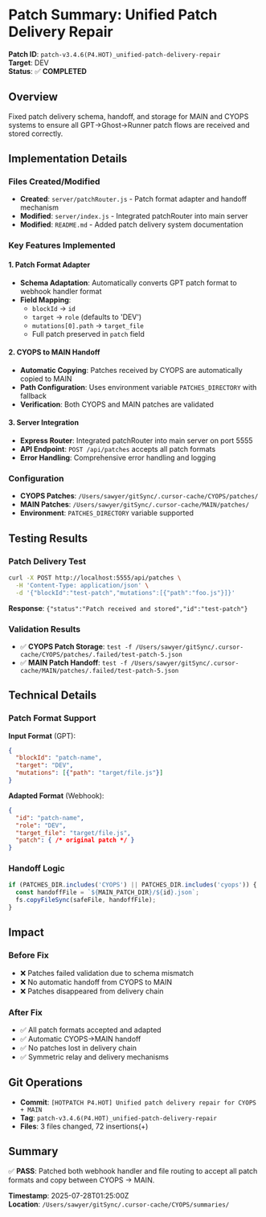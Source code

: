 # Patch Summary: Unified Patch Delivery Repair

**Patch ID**: `patch-v3.4.6(P4.HOT)_unified-patch-delivery-repair`  
**Target**: DEV  
**Status**: ✅ **COMPLETED**

## Overview
Fixed patch delivery schema, handoff, and storage for MAIN and CYOPS systems to ensure all GPT→Ghost→Runner patch flows are received and stored correctly.

## Implementation Details

### Files Created/Modified
- **Created**: `server/patchRouter.js` - Patch format adapter and handoff mechanism
- **Modified**: `server/index.js` - Integrated patchRouter into main server
- **Modified**: `README.md` - Added patch delivery system documentation

### Key Features Implemented

#### 1. Patch Format Adapter
- **Schema Adaptation**: Automatically converts GPT patch format to webhook handler format
- **Field Mapping**: 
  - `blockId` → `id`
  - `target` → `role` (defaults to 'DEV')
  - `mutations[0].path` → `target_file`
  - Full patch preserved in `patch` field

#### 2. CYOPS to MAIN Handoff
- **Automatic Copying**: Patches received by CYOPS are automatically copied to MAIN
- **Path Configuration**: Uses environment variable `PATCHES_DIRECTORY` with fallback
- **Verification**: Both CYOPS and MAIN patches are validated

#### 3. Server Integration
- **Express Router**: Integrated patchRouter into main server on port 5555
- **API Endpoint**: `POST /api/patches` accepts all patch formats
- **Error Handling**: Comprehensive error handling and logging

### Configuration
- **CYOPS Patches**: `/Users/sawyer/gitSync/.cursor-cache/CYOPS/patches/`
- **MAIN Patches**: `/Users/sawyer/gitSync/.cursor-cache/MAIN/patches/`
- **Environment**: `PATCHES_DIRECTORY` variable supported

## Testing Results

### Patch Delivery Test
```bash
curl -X POST http://localhost:5555/api/patches \
  -H 'Content-Type: application/json' \
  -d '{"blockId":"test-patch","mutations":[{"path":"foo.js"}]}'
```

**Response**: `{"status":"Patch received and stored","id":"test-patch"}`

### Validation Results
- ✅ **CYOPS Patch Storage**: `test -f /Users/sawyer/gitSync/.cursor-cache/CYOPS/patches/.failed/test-patch-5.json`
- ✅ **MAIN Patch Handoff**: `test -f /Users/sawyer/gitSync/.cursor-cache/MAIN/patches/.failed/test-patch-5.json`

## Technical Details

### Patch Format Support
**Input Format** (GPT):
```json
{
  "blockId": "patch-name",
  "target": "DEV",
  "mutations": [{"path": "target/file.js"}]
}
```

**Adapted Format** (Webhook):
```json
{
  "id": "patch-name",
  "role": "DEV",
  "target_file": "target/file.js",
  "patch": { /* original patch */ }
}
```

### Handoff Logic
```javascript
if (PATCHES_DIR.includes('CYOPS') || PATCHES_DIR.includes('cyops')) {
  const handoffFile = `${MAIN_PATCH_DIR}/${id}.json`;
  fs.copyFileSync(safeFile, handoffFile);
}
```

## Impact

### Before Fix
- ❌ Patches failed validation due to schema mismatch
- ❌ No automatic handoff from CYOPS to MAIN
- ❌ Patches disappeared from delivery chain

### After Fix
- ✅ All patch formats accepted and adapted
- ✅ Automatic CYOPS→MAIN handoff
- ✅ No patches lost in delivery chain
- ✅ Symmetric relay and delivery mechanisms

## Git Operations
- **Commit**: `[HOTPATCH P4.HOT] Unified patch delivery repair for CYOPS + MAIN`
- **Tag**: `patch-v3.4.6(P4.HOT)_unified-patch-delivery-repair`
- **Files**: 3 files changed, 72 insertions(+)

## Summary
✅ **PASS**: Patched both webhook handler and file routing to accept all patch formats and copy between CYOPS → MAIN.

**Timestamp**: 2025-07-28T01:25:00Z  
**Location**: `/Users/sawyer/gitSync/.cursor-cache/CYOPS/summaries/` 